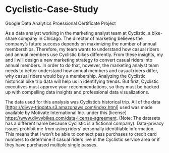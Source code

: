 # Cyclistic-Case-Study
Google Data Analytics Proessional Certificate Project

As a data analyst working in the marketing analyst team at Cyclistic, a bike-share company in Chicago. The director of marketing believes the company’s future success depends on maximizing the number of annual memberships. Therefore, my team wants to understand how casual riders and annual members use Cyclistic bikes differently. From these insights, my and I will design a new marketing strategy to convert casual riders into annual members.
 In order to do that, however, the marketing analyst team needs to better understand how annual members and casual riders differ, why casual riders would buy a membership. Analyzing the Cyclistic historical bike trip data will help us in identifying trends. But first, Cyclistic executives must approve your recommendations, so they must be backed up with compelling data insights and professional data visualizations.

The data used for this analysis was Cyclistic’s historical trip. All of the data [https://divvy-tripdata.s3.amazonaws.com/index.html]  used  was made available by Motivate International Inc. under this [license] https://www.divvybikes.com/data-license-agreement. (Note: The datasets has a different name because Cyclistic is a fictional company). Data-privacy issues prohibit me from using riders’ personally identifiable information. This means that I won’t be able to connect pass purchases to credit card numbers to determine if casual riders live in the Cyclistic service area or if they have purchased multiple single passes.
